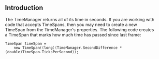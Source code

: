 ## Introduction

The TimeManager returns all of its time in seconds. If you are working with code that accepts TimeSpans, then you may need to create a new TimeSpan from the TimeManager's properties. The following code creates a TimeSpan that marks how much time has passed since last frame:

    TimeSpan timeSpan = 
        new TimeSpan((long)(TimeManager.SecondDifference * (double)TimeSpan.TicksPerSecond));
